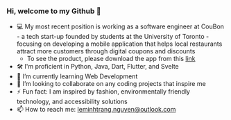 ### Hi, welcome to my Github 👋
- 💻 My most recent position is working as a software engineer at CouBon - a tech start-up founded by students at the University of Toronto - focusing on developing a mobile application that helps local restaurants attract more customers through digital coupons and discounts
  - To see the product, please download the app from this [link](https://apps.apple.com/us/app/coubon/id6446301424)
- 🛠 I'm proficient in Python, Java, Dart, Flutter, and Svelte
- 🌱 I’m currently learning Web Development
- 🤝 I’m looking to collaborate on any coding projects that inspire me
- ⚡ Fun fact: I am inspired by fashion, environmentally friendly technology, and accessibility solutions
- 📫 How to reach me: leminhtrang.nguyen@outlook.com

<!--
**alexnguyen02/alexnguyen02** is a ✨ _special_ ✨ repository because its `README.md` (this file) appears on your GitHub profile.

Here are some ideas to get you started:

- 💻 I’m currently working as a software engineer at CouBon, a tech start-up found by students at University of Toronto, focusing on developing the mobile application
- 🌱 I’m currently learning Web Development
- 👯 I’m looking to collaborate on any coding projects that inspire me
- 📫 How to reach me: alex2.nguyen@torontomu.ca
- ⚡ Fun fact: I am inspired by fashion, clean technology, and disability-friendly solutions
-->
